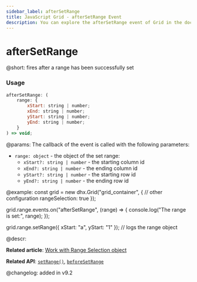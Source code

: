 ```yaml
---
sidebar_label: afterSetRange
title: JavaScript Grid - afterSetRange Event 
description: You can explore the afterSetRange event of Grid in the documentation of the DHTMLX JavaScript UI library. Browse developer guides and API reference, try out code examples and live demos, and download a free 30-day evaluation version of DHTMLX Suite.
---
```


# afterSetRange

@short: fires after a range has been successfully set

### Usage

~~~jsx
afterSetRange: (
    range: {
        xStart: string | number;
        xEnd: string | number;
        yStart: string | number;
        yEnd: string | number;
    }
) => void;
~~~

@params:
The callback of the event is called with the following parameters:

- `range: object` - the object of the set range:
	- `xStart?: string | number` - the starting column id
	- `xEnd?: string | number` - the ending column id
	- `yStart?: string | number` - the starting row id
	- `yEnd?: string | number` - the ending row id

@example:
const grid = new dhx.Grid("grid_container", {
    // other configuration
    rangeSelection: true
});

grid.range.events.on("afterSetRange", (range) => {
    console.log("The range is set:", range);
});

grid.range.setRange({ xStart: "a", yStart: "1" }); // logs the range object

@descr:

**Related article**: [Work with Range Selection object](grid/usage_range_selection.md)

**Related API**: [`setRange()`](grid/api/rangeselection/rangeselection_setrange_method.md),
[`beforeSetRange`](grid/api/rangeselection/rangeselection_beforesetrange_event.md)

@changelog:
added in v9.2